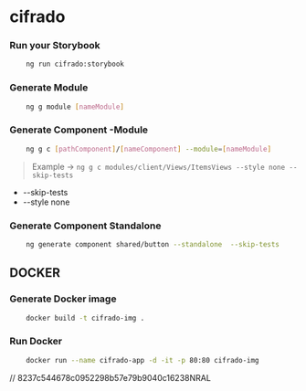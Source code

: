 # cifrado

### Run your Storybook
```sh
    ng run cifrado:storybook
```

### Generate Module
```sh
    ng g module [nameModule]
```

### Generate Component -Module
```sh
    ng g c [pathComponent]/[nameComponent] --module=[nameModule]
```
>Example -> `ng g c modules/client/Views/ItemsViews --style none --skip-tests`
* --skip-tests
* --style none

### Generate Component Standalone
```sh
    ng generate component shared/button --standalone  --skip-tests 
```
 
## DOCKER 

### Generate Docker image
```sh
    docker build -t cifrado-img .
```
### Run Docker 
```sh
    docker run --name cifrado-app -d -it -p 80:80 cifrado-img
```
// 8237c544678c0952298b57e79b9040c16238NRAL
